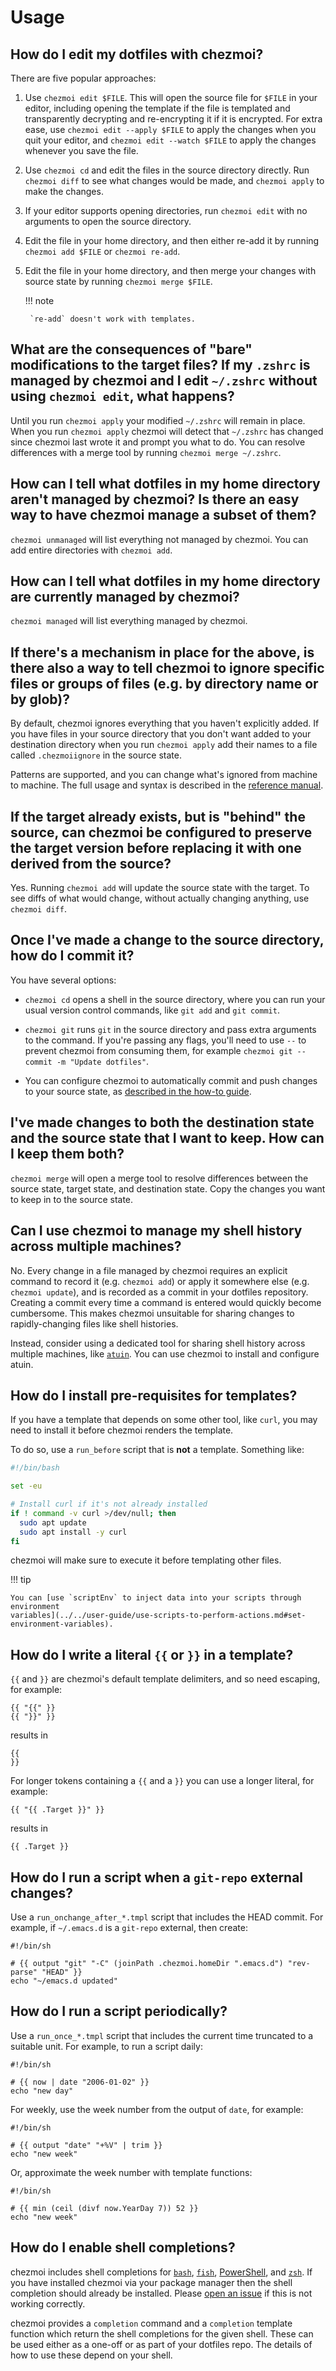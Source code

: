 # Usage

## How do I edit my dotfiles with chezmoi?

There are five popular approaches:

1. Use `chezmoi edit $FILE`. This will open the source file for `$FILE` in your
   editor, including opening the template if the file is templated and
   transparently decrypting and re-encrypting it if it is encrypted. For extra
   ease, use `chezmoi edit --apply $FILE` to apply the changes when you quit
   your editor, and `chezmoi edit --watch $FILE` to apply the changes whenever
   you save the file.

2. Use `chezmoi cd` and edit the files in the source directory directly. Run
   `chezmoi diff` to see what changes would be made, and `chezmoi apply` to make
   the changes.

3. If your editor supports opening directories, run `chezmoi edit` with no
   arguments to open the source directory.

4. Edit the file in your home directory, and then either re-add it by running
   `chezmoi add $FILE` or `chezmoi re-add`.

5. Edit the file in your home directory, and then merge your changes with source
   state by running `chezmoi merge $FILE`.

    !!! note

        `re-add` doesn't work with templates.

## What are the consequences of "bare" modifications to the target files? If my `.zshrc` is managed by chezmoi and I edit `~/.zshrc` without using `chezmoi edit`, what happens?

Until you run `chezmoi apply` your modified `~/.zshrc` will remain in place.
When you run `chezmoi apply` chezmoi will detect that `~/.zshrc` has changed
since chezmoi last wrote it and prompt you what to do. You can resolve
differences with a merge tool by running `chezmoi merge ~/.zshrc`.

## How can I tell what dotfiles in my home directory aren't managed by chezmoi? Is there an easy way to have chezmoi manage a subset of them?

`chezmoi unmanaged` will list everything not managed by chezmoi. You can add
entire directories with `chezmoi add`.

## How can I tell what dotfiles in my home directory are currently managed by chezmoi?

`chezmoi managed` will list everything managed by chezmoi.

## If there's a mechanism in place for the above, is there also a way to tell chezmoi to ignore specific files or groups of files (e.g. by directory name or by glob)?

By default, chezmoi ignores everything that you haven't explicitly added. If you
have files in your source directory that you don't want added to your
destination directory when you run `chezmoi apply` add their names to a file
called `.chezmoiignore` in the source state.

Patterns are supported, and you can change what's ignored from machine to
machine. The full usage and syntax is described in the [reference
manual](../../reference/special-files/chezmoiignore.md).

## If the target already exists, but is "behind" the source, can chezmoi be configured to preserve the target version before replacing it with one derived from the source?

Yes. Running `chezmoi add` will update the source state with the target. To see
diffs of what would change, without actually changing anything, use `chezmoi
diff`.

## Once I've made a change to the source directory, how do I commit it?

You have several options:

* `chezmoi cd` opens a shell in the source directory, where you can run your
  usual version control commands, like `git add` and `git commit`.

* `chezmoi git` runs `git` in the source
  directory and pass extra arguments to the command. If you're passing any
  flags, you'll need to use `--` to prevent chezmoi from consuming them, for
  example `chezmoi git -- commit -m "Update dotfiles"`.

* You can configure chezmoi to automatically commit and push changes to your
  source state, as [described in the how-to
  guide](../daily-operations.md#automatically-commit-and-push-changes-to-your-repo).

## I've made changes to both the destination state and the source state that I want to keep. How can I keep them both?

`chezmoi merge` will open a merge tool to resolve differences between the source
state, target state, and destination state. Copy the changes you want to keep in
to the source state.

## Can I use chezmoi to manage my shell history across multiple machines?

No. Every change in a file managed by chezmoi requires an explicit command to
record it (e.g. `chezmoi add`) or apply it somewhere else (e.g. `chezmoi
update`), and is recorded as a commit in your dotfiles repository. Creating a
commit every time a command is entered would quickly become cumbersome. This
makes chezmoi unsuitable for sharing changes to rapidly-changing files like
shell histories.

Instead, consider using a dedicated tool for sharing shell history across
multiple machines, like [`atuin`](https://atuin.sh/). You can use chezmoi to
install and configure atuin.

## How do I install pre-requisites for templates?

If you have a template that depends on some other tool, like `curl`, you may need
to install it before chezmoi renders the template.

To do so, use a `run_before` script that is **not** a template. Something like:

```bash title="run_before_00-install-pre-requisites.sh"
#!/bin/bash

set -eu

# Install curl if it's not already installed
if ! command -v curl >/dev/null; then
  sudo apt update
  sudo apt install -y curl
fi
```

chezmoi will make sure to execute it before templating other files.

!!! tip

    You can [use `scriptEnv` to inject data into your scripts through environment
    variables](../../user-guide/use-scripts-to-perform-actions.md#set-environment-variables).

## How do I write a literal `{{` or `}}` in a template?

`{{` and `}}` are chezmoi's default template delimiters, and so need escaping, for example:

```
{{ "{{" }}
{{ "}}" }}
```

results in

```
{{
}}
```

For longer tokens containing a `{{` and a `}}` you can use a longer literal, for example:

```
{{ "{{ .Target }}" }}
```

results in

```
{{ .Target }}
```

## How do I run a script when a `git-repo` external changes?

Use a `run_onchange_after_*.tmpl` script that includes the HEAD commit. For example,
if `~/.emacs.d` is a `git-repo` external, then create:

``` title="~/.local/share/chezmoi/run_onchange_after_emacs.d.tmpl"
#!/bin/sh

# {{ output "git" "-C" (joinPath .chezmoi.homeDir ".emacs.d") "rev-parse" "HEAD" }}
echo "~/emacs.d updated"
```

## How do I run a script periodically?

Use a `run_once_*.tmpl` script that includes the current time truncated to a
suitable unit. For example, to run a script daily:

``` title="~/.local/share/chezmoi/run_once_daily.tmpl"
#!/bin/sh

# {{ now | date "2006-01-02" }}
echo "new day"
```

For weekly, use the week number from the output of `date`, for example:

``` title="~/.local/share/chezmoi/run_once_weekly.tmpl"
#!/bin/sh

# {{ output "date" "+%V" | trim }}
echo "new week"
```

Or, approximate the week number with template functions:

``` title="~/.local/share/chezmoi/run_once_weekly.tmpl"
#!/bin/sh

# {{ min (ceil (divf now.YearDay 7)) 52 }}
echo "new week"
```

## How do I enable shell completions?

chezmoi includes shell completions for
[`bash`](https://www.gnu.org/software/bash/), [`fish`](https://fishshell.com/),
[PowerShell](https://learn.microsoft.com/en-us/powershell/), and
[`zsh`](https://zsh.sourceforge.io/). If you have installed chezmoi via your
package manager then the shell completion should already be installed. Please
[open an issue](https://github.com/twpayne/chezmoi/issues/new/choose) if this is
not working correctly.

chezmoi provides a `completion` command and a `completion` template function
which return the shell completions for the given shell. These can be used
either as a one-off or as part of your dotfiles repo. The details of how to use
these depend on your shell.
